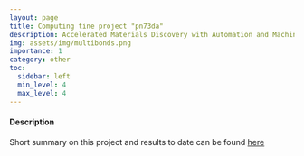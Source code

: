 ```yaml
---
layout: page
title: Computing tine project "pn73da"
description: Accelerated Materials Discovery with Automation and Machine-Learned Chemical Knowledge
img: assets/img/multibonds.png
importance: 1
category: other
toc:
  sidebar: left
  min_level: 4
  max_level: 4
---
```


#### Description

Short summary on this project and results to date can be found [here](https://www.gauss-centre.eu/results/materials-science-and-chemistry/accelerated-materials-discovery-with-automation-and-machine-learned-chemical-knowledge)
